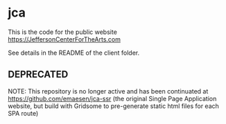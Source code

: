 # jca

This is the code for the public website <https://JeffersonCenterForTheArts.com>

See details in the README of the client folder.

## DEPRECATED

NOTE: This repository is no longer active and has been continuated at <https://github.com/emaesen/jca-ssr> (the original Single Page Application website, but build with Gridsome to pre-generate static html files for each SPA route)
